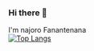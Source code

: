 ### Hi there 👋

I'm najoro Fanantenana  
[![Top Langs](https://github-readme-stats.vercel.app/api/top-langs/?username=Najoro&layout=compact)](https://github.com/Najoro/github-readme-stats)

